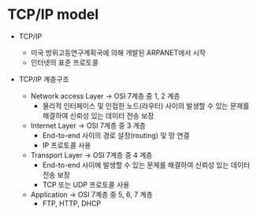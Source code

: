 # TCP/IP model

- TCP/IP

  - 미국 방위고등연구계획국에 의해 개발된 ARPANET에서 시작
  - 인터넷의 표준 프로토콜

- TCP/IP 계층구조
  - Network access Layer -> OSI 7계층 중 1, 2 계층
    - 물리적 인터페이스 및 인접한 노드(라우터) 사이의 발생할 수 있는 문제를 해결하여 신뢰성 있는 데이터 전송 보장
  - Internet Layer -> OSI 7계층 중 3 계층
    - End-to-end 사이의 경로 설정(routing) 및 망 연결
    - IP 프로토콜 사용
  - Transport Layer -> OSI 7계층 중 4 계층
    - End-to-end 사이에 발생할 수 있는 문제를 해결하여 신뢰성 있는 데이터 전송 보장
    - TCP 또는 UDP 프로토콜 사용
  - Application -> OSI 7계층 중 5, 6, 7 계층
    - FTP, HTTP, DHCP
